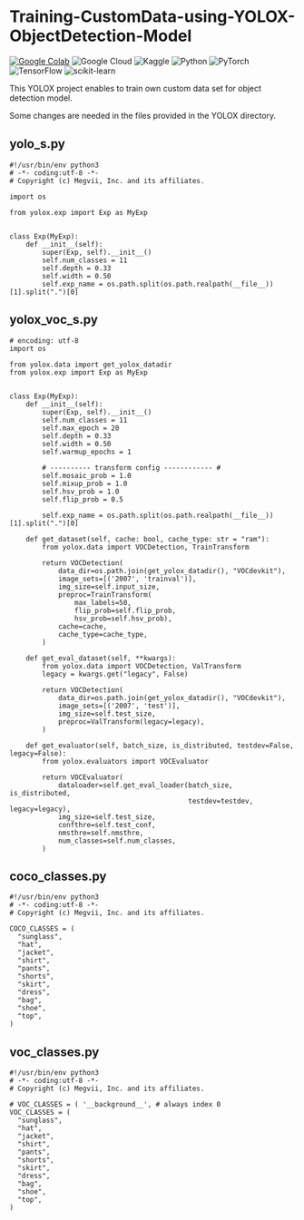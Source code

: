 # Training-CustomData-using-YOLOX-ObjectDetection-Model
[![Google Colab](https://img.shields.io/badge/Open%20In-Colab-%2300BFFF.svg?style=for-the-badge&logo=google-colab&logoColor=white)]([https://colab.research.google.com](https://colab.research.google.com/drive/1IrYQq84zOURbToDjxEOfl8bYYX2Mc1NY?usp=sharing)/)
![Google Cloud](https://img.shields.io/badge/GoogleCloud-%234285F4.svg?style=for-the-badge&logo=google-cloud&logoColor=white)
![Kaggle](https://img.shields.io/badge/Kaggle-035a7d?style=for-the-badge&logo=kaggle&logoColor=white)
![Python](https://img.shields.io/badge/python-3670A0?style=for-the-badge&logo=python&logoColor=ffdd54)
![PyTorch](https://img.shields.io/badge/PyTorch-%23EE4C2C.svg?style=for-the-badge&logo=PyTorch&logoColor=white)
![TensorFlow](https://img.shields.io/badge/TensorFlow-%23FF6F00.svg?style=for-the-badge&logo=TensorFlow&logoColor=white)
![scikit-learn](https://img.shields.io/badge/scikit--learn-%23F7931E.svg?style=for-the-badge&logo=scikit-learn&logoColor=white)

This YOLOX project enables to train own custom data set for object detection model.

Some changes are needed in the files provided in the YOLOX directory.

## yolo_s.py
```
#!/usr/bin/env python3
# -*- coding:utf-8 -*-
# Copyright (c) Megvii, Inc. and its affiliates.

import os

from yolox.exp import Exp as MyExp


class Exp(MyExp):
    def __init__(self):
        super(Exp, self).__init__()
        self.num_classes = 11
        self.depth = 0.33
        self.width = 0.50
        self.exp_name = os.path.split(os.path.realpath(__file__))[1].split(".")[0]

```


## yolox_voc_s.py
```
# encoding: utf-8
import os

from yolox.data import get_yolox_datadir
from yolox.exp import Exp as MyExp


class Exp(MyExp):
    def __init__(self):
        super(Exp, self).__init__()
        self.num_classes = 11
        self.max_epoch = 20
        self.depth = 0.33
        self.width = 0.50
        self.warmup_epochs = 1

        # ---------- transform config ------------ #
        self.mosaic_prob = 1.0
        self.mixup_prob = 1.0
        self.hsv_prob = 1.0
        self.flip_prob = 0.5

        self.exp_name = os.path.split(os.path.realpath(__file__))[1].split(".")[0]

    def get_dataset(self, cache: bool, cache_type: str = "ram"):
        from yolox.data import VOCDetection, TrainTransform

        return VOCDetection(
            data_dir=os.path.join(get_yolox_datadir(), "VOCdevkit"),
            image_sets=[('2007', 'trainval')],
            img_size=self.input_size,
            preproc=TrainTransform(
                max_labels=50,
                flip_prob=self.flip_prob,
                hsv_prob=self.hsv_prob),
            cache=cache,
            cache_type=cache_type,
        )

    def get_eval_dataset(self, **kwargs):
        from yolox.data import VOCDetection, ValTransform
        legacy = kwargs.get("legacy", False)

        return VOCDetection(
            data_dir=os.path.join(get_yolox_datadir(), "VOCdevkit"),
            image_sets=[('2007', 'test')],
            img_size=self.test_size,
            preproc=ValTransform(legacy=legacy),
        )

    def get_evaluator(self, batch_size, is_distributed, testdev=False, legacy=False):
        from yolox.evaluators import VOCEvaluator

        return VOCEvaluator(
            dataloader=self.get_eval_loader(batch_size, is_distributed,
                                            testdev=testdev, legacy=legacy),
            img_size=self.test_size,
            confthre=self.test_conf,
            nmsthre=self.nmsthre,
            num_classes=self.num_classes,
        )
```

## coco_classes.py
```
#!/usr/bin/env python3
# -*- coding:utf-8 -*-
# Copyright (c) Megvii, Inc. and its affiliates.

COCO_CLASSES = (
  "sunglass",
  "hat",
  "jacket",
  "shirt",
  "pants",
  "shorts",
  "skirt",
  "dress",
  "bag",
  "shoe",
  "top",
)
```


## voc_classes.py
```
#!/usr/bin/env python3
# -*- coding:utf-8 -*-
# Copyright (c) Megvii, Inc. and its affiliates.

# VOC_CLASSES = ( '__background__', # always index 0
VOC_CLASSES = (
  "sunglass",
  "hat",
  "jacket",
  "shirt",
  "pants",
  "shorts",
  "skirt",
  "dress",
  "bag",
  "shoe",
  "top",
)
```
